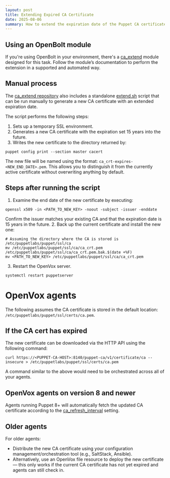 ```yaml
---
layout: post
title: Extending Expired CA Certificate
date: 2025-08-06
summary: How to extend the expiration date of the Puppet CA certificate
---
```


## Using an OpenBolt module

If you're using OpenBolt in your environment, there's a [ca_extend](https://github.com/puppetlabs/ca_extend) module designed for this task. Follow the module’s documentation to perform the extension in a supported and automated way.

## Manual process

The [ca_extend repository](https://github.com/puppetlabs/ca_extend) also includes a standalone [extend.sh](https://github.com/puppetlabs/ca_extend/blob/main/files/extend.sh) script that can be run manually to generate a new CA certificate with an extended expiration date.

The script performs the following steps:

1. Sets up a temporary SSL environment.
2. Generates a new CA certificate with the expiration set 15 years into the future.
3. Writes the new certificate to the directory returned by:
  ```
  puppet config print --section master cacert
  ```

The new file will be named using the format: `ca_crt-expires-<NEW_END_DATE>.pem`. This allows you to distinguish it from the currently active certificate without overwriting anything by default.

## Steps after running the script

1. Examine the end date of the new certificate by executing:
```
openssl x509 -in <PATH_TO_NEW_KEY> -noout -subject -issuer -enddate
```
Confirm the issuer matches your existing CA and that the expiration date is 15 years in the future.
2. Back up the current certificate and install the new one:
```
# Assuming the directory where the CA is stored is /etc/puppetlabs/puppet/ssl/ca
mv /etc/puppetlabs/puppet/ssl/ca/ca_crt.pem /etc/puppetlabs/puppet/ssl/ca/ca_crt.pem.bak.$(date +%F)
mv <PATH_TO_NEW_KEY> /etc/puppetlabs/puppet/ssl/ca/ca_crt.pem
```
3. Restart the OpenVox server.
```
systemctl restart puppetserver
```

# OpenVox agents

The following assumes the CA certificate is stored in the default location:
`/etc/puppetlabs/puppet/ssl/certs/ca.pem`.

## If the CA cert has expired

The new certificate can be downloaded via the HTTP API using the following
command:

```
curl https://<PUPPET-CA-HOST>:8140/puppet-ca/v1/certificate/ca --insecure > /etc/puppetlabs/puppet/ssl/certs/ca.pem
```

A command similar to the above would need to be orchestrated across all of your agents.

## OpenVox agents on version 8 and newer
Agents running Puppet 8+ will automatically fetch the updated CA certificate according to the [ca_refresh_interval](https://github.com/OpenVoxProject/openvox/blob/main/references/configuration.md#ca_refresh_interval) setting.

## Older agents

For older agents:

* Distribute the new CA certificate using your configuration management/orchestration tool (e.g., SaltStack, Ansible).
* Alternatively, use an OpenVox file resource to deploy the new certificate — this only works if the current CA certificate has not yet expired and agents can still check in.
